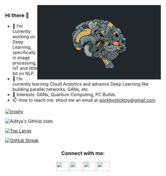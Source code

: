  <img align="right" alt="Coding" width="400" src="https://github.com/agasheaditya/agasheaditya/blob/main/header.gif">

### Hi there 👋

- 🔭 I’m currently working on Deep Learning, specifically in image processing, IoT and little bit on NLP.
- 🌱 I’m currently learning Cloud Analytics and advance Deep Learning like building parallel networks, GANs, etc.
- 🧐 Interests: GANs, Quantum Computing, PC Builds.
- 📫 How to reach me: shoot me an email at workbysticktoy@gmail.com

[![trophy](https://github-profile-trophy.vercel.app/?username=agasheaditya&theme=darkhub)](https://github.com/agasheaditya/agasheaditya)

![Aditya's GitHub stats](https://github-readme-stats.vercel.app/api?username=agasheaditya&show_icons=true&theme=radical)   

[![Top Langs](https://github-readme-stats.vercel.app/api/top-langs/?username=agasheaditya&langs_count=8)](https://github.com/agasheaditya/agasheaditya)

[![GitHub Streak](https://github-readme-streak-stats.herokuapp.com/?user=agasheaditya)](https://git.io/streak-stats)


<h3 align="center">Connect with me:</h3>
<p align="center">
<a href="https://t.me/AdityaAgashe" target="blank"><img align="center" src="https://cdn.jsdelivr.net/npm/simple-icons@3.0.1/icons/telegram.svg" alt="" height="30" width="40" /></a>
<a href="https://www.linkedin.com/in/asagashe/" target="blank"><img align="center" src="https://cdn.jsdelivr.net/npm/simple-icons@3.0.1/icons/linkedin.svg" alt="" height="30" width="40" /></a>
<a href="https://github.com/agasheaditya" target="blank"><img align="center" src="https://cdn.jsdelivr.net/npm/simple-icons@3.0.1/icons/github.svg" alt="" height="30" width="40" /></a>
<a href="https://www.coursera.org/user/c17771a76270d902cf8b5532fbfe17d5" target="blank"><img align="center" src="https://cdn.jsdelivr.net/npm/simple-icons@3.0.1/icons/coursera.svg" alt="" height="30" width="40" /></a>
</p>






<!--
**agasheaditya/agasheaditya** is a ✨ _special_ ✨ repository because its `README.md` (this file) appears on your GitHub profile.
[![Aditya's wakatime stats](https://github-readme-stats.vercel.app/api/wakatime?username=agasheaditya)](https://github.com/agasheaditya/agasheaditya)

https://github.com/anuraghazra/github-readme-stats

https://dev.to/supritha/how-to-have-an-awesome-github-profile-1969

- 👯 I’m looking to collaborate on ...
- 🤔 I’m looking for help with ...
- 💬 Ask me about ...
- 📫 How to reach me: ...
- 😄 Pronouns: ...
- ⚡ Fun fact: ...
-->
